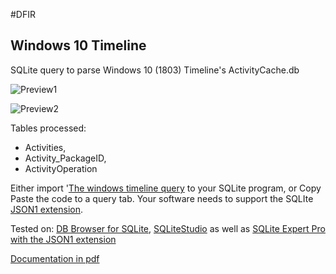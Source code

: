 <!-- saved from url=(0023) https://github.com/kacos2000/WindowsTimeline --> 
#DFIR 

## Windows 10 Timeline

SQLite query to parse Windows 10 (1803) Timeline's ActivityCache.db


![Preview1](https://github.com/kacos2000/WindowsTimeline/blob/master/Preview1.png)


![Preview2](https://github.com/kacos2000/WindowsTimeline/blob/master/Preview2.png)


Tables processed:

- Activities,
- Activity_PackageID,
- ActivityOperation

Either import '[The windows timeline query](WindowsTimeline.sql) to your SQLite program, or Copy Paste the code to a query tab.
Your software needs to support the SQLIte [JSON1 extension](https://www.sqlite.org/json1.html).

Tested on:
[DB Browser for SQLite](http://sqlitebrowser.org/),
[SQLiteStudio](https://sqlitestudio.pl/index.rvt) as well as
[SQLite Expert Pro with the JSON1 extension](http://www.sqliteexpert.com/extensions/)

[Documentation in pdf](WindowsTimeline.pdf)
